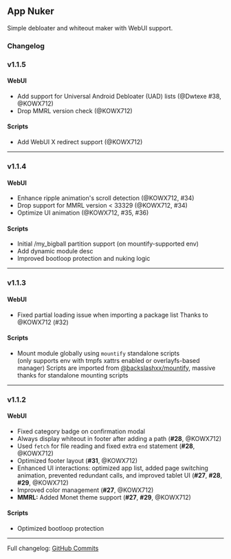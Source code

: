 ## App Nuker  
Simple debloater and whiteout maker with WebUI support.

### Changelog

### v1.1.5

#### WebUI  
- Add support for Universal Android Debloater (UAD) lists (@Dwtexe #38, @KOWX712)
- Drop MMRL version check (@KOWX712)

#### Scripts  
- Add WebUI X redirect support (@KOWX712)

---

### v1.1.4

#### WebUI  
- Enhance ripple animation's scroll detection (@KOWX712, #34)
- Drop support for MMRL version < 33329 (@KOWX712, #34)
- Optimize UI animation (@KOWX712, #35, #36)

#### Scripts  
- Initial /my_bigball partition support (on mountify-supported env)
- Add dynamic module desc
- Improved bootloop protection and nuking logic

---

### v1.1.3

#### WebUI  
- Fixed partial loading issue when importing a package list 
  Thanks to @KOWX712 (#32)

#### Scripts  
- Mount module globally using `mountify` standalone scripts  
  (only supports env with tmpfs xattrs enabled or overlayfs-based manager)
  Scripts are imported from [@backslashxx/mountify](https://github.com/backslashxx/mountify), massive thanks for standalone mounting scripts

---

### v1.1.2

#### WebUI  
- Fixed category badge on confirmation modal
- Always display whiteout in footer after adding a path (**#28**, @KOWX712)  
- Used `fetch` for file reading and fixed extra `end` statement (**#28**, @KOWX712)  
- Optimized footer layout (**#31**, @KOWX712)  
- Enhanced UI interactions: optimized app list, added page switching animation, prevented redundant calls, and improved tablet UI (**#27**, **#28**, **#29**, @KOWX712)  
- Improved color management (**#27**, @KOWX712)  
- **MMRL:** Added Monet theme support (**#27**, **#29**, @KOWX712)  

#### Scripts  
- Optimized bootloop protection

---

Full changelog: [GitHub Commits](https://github.com/ChiseWaguri/systemapp_nuker/commits/master/)
